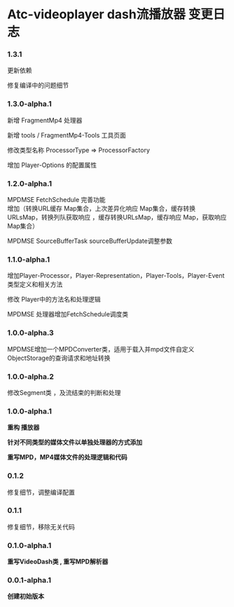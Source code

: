 # Atc-videoplayer dash流播放器 变更日志


### 1.3.1

更新依赖

修复编译中的问题细节


### 1.3.0-alpha.1
 
新增 FragmentMp4 处理器

新增 tools / FragmentMp4-Tools 工具页面

修改类型名称 ProcessorType => ProcessorFactory 

增加 Player-Options 的配置属性

### 1.2.0-alpha.1 
 
MPDMSE FetchSchedule 完善功能  
增加（转换URL缓存 Map集合，上次差异化响应 Map集合，缓存转换URLsMap，转换列队获取响应 ，缓存转换URLsMap，缓存响应 Map，获取响应 Map集合）

MPDMSE SourceBufferTask sourceBufferUpdate调整参数 

### 1.1.0-alpha.1 

增加Player-Processor，Player-Representation，Player-Tools，Player-Event类型定义和相关方法

修改 Player中的方法名和处理逻辑

MPDMSE 处理器增加FetchSchedule调度类


### 1.0.0-alpha.3

MPDMSE增加一个MPDConverter类，适用于载入并mpd文件自定义ObjectStorage的查询请求和地址转换


### 1.0.0-alpha.2

修改Segment类 ，及流结束的判断和处理

### 1.0.0-alpha.1

**重构 播放器**

**针对不同类型的媒体文件以单独处理器的方式添加**

**重写MPD，MP4媒体文件的处理逻辑和代码**

### 0.1.2

修复细节，调整编译配置

### 0.1.1

修复细节，移除无关代码

### 0.1.0-alpha.1

**重写VideoDash类 , 重写MPD解析器**

### 0.0.1-alpha.1

**创建初始版本**
 